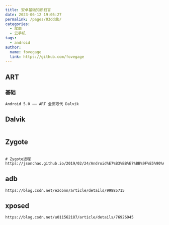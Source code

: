 ```yaml
---
title: 安卓基础知识扫盲
date: 2023-06-12 19:05:27
permalink: /pages/03dddb/
categories:
  - 爬虫
  - 云手机
tags:
  - android
author: 
  name: fovegage
  link: https://github.com/fovegage
---
```

## ART

### 基础

```
Android 5.0 —— ART 全面取代 Dalvik
```

## Dalvik

```

```

## Zygote

```

# Zygote进程
https://jsonchao.github.io/2019/02/24/Android%E7%B3%BB%E7%BB%9F%E5%90%AF%E5%8A%A8%E6%B5%81%E7%A8%8B%E4%B9%8BZygote%E8%BF%9B%E7%A8%8B%E5%90%AF%E5%8A%A8/
```

## adb

```
https://blog.csdn.net/ezconn/article/details/99885715
```

## xposed

```
https://blog.csdn.net/u011562187/article/details/76926945
```